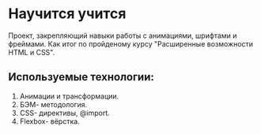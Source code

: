 # Научится учится

Проект, закрепляющий навыки работы с анимациями, шрифтами и фреймами.
Как итог по пройденому курсу "Расширенные возможности HTML и CSS".

## Используемые технологии:
1. Анимации и трансформации.
2. БЭМ- методология.
3. CSS- директивы, @import.
4. Flexbox- вёрстка.
